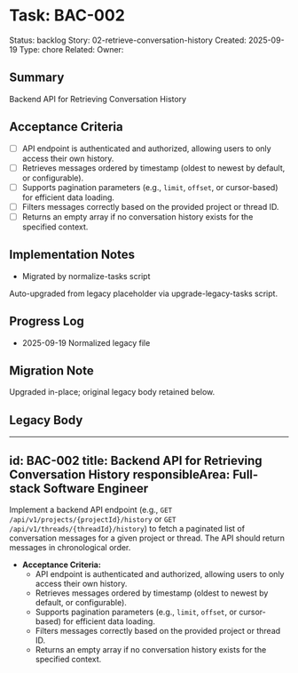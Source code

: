 # Task: BAC-002
Status: backlog
Story: 02-retrieve-conversation-history
Created: 2025-09-19
Type: chore
Related:
Owner:

## Summary
Backend API for Retrieving Conversation History

## Acceptance Criteria
- [ ] API endpoint is authenticated and authorized, allowing users to only access their own history.
- [ ] Retrieves messages ordered by timestamp (oldest to newest by default, or configurable).
- [ ] Supports pagination parameters (e.g., `limit`, `offset`, or cursor-based) for efficient data loading.
- [ ] Filters messages correctly based on the provided project or thread ID.
- [ ] Returns an empty array if no conversation history exists for the specified context.

## Implementation Notes
- Migrated by normalize-tasks script

Auto-upgraded from legacy placeholder via upgrade-legacy-tasks script.

## Progress Log
- 2025-09-19 Normalized legacy file

## Migration Note
Upgraded in-place; original legacy body retained below.

## Legacy Body
---
id: BAC-002
title: Backend API for Retrieving Conversation History
responsibleArea: Full-stack Software Engineer
---
Implement a backend API endpoint (e.g., `GET /api/v1/projects/{projectId}/history` or `GET /api/v1/threads/{threadId}/history`) to fetch a paginated list of conversation messages for a given project or thread. The API should return messages in chronological order.

*   **Acceptance Criteria:**
    *   API endpoint is authenticated and authorized, allowing users to only access their own history.
    *   Retrieves messages ordered by timestamp (oldest to newest by default, or configurable).
    *   Supports pagination parameters (e.g., `limit`, `offset`, or cursor-based) for efficient data loading.
    *   Filters messages correctly based on the provided project or thread ID.
    *   Returns an empty array if no conversation history exists for the specified context.